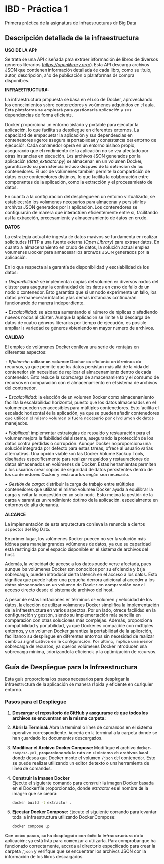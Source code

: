 # IBD - Práctica 1
Primera práctica de la asignatura de Infraestructuras de Big Data

## Descripción detallada de la infraestructura

**USO DE LA API:** 

Se trata de una API diseñada para extraer información de libros de diversos géneros literarios (*https://openlibrary.org/*). Esta API descarga archivos JSON que contienen información detallada de cada libro, como su título, autor, descripción, año de publicación o plataformas de compra disponibles.


**INFRAESTRUCTURA:**

La infraestructura propuesta se basa en el uso de Docker, aprovechando los conocimientos sobre contenedores y volúmenes adquiridos en el aula. Esta plataforma se empleará para gestionar la aplicación y sus dependencias de forma eficiente.

Docker proporciona un entorno aislado y portable para ejecutar la aplicación, lo que facilita su despliegue en diferentes entornos. La capacidad de empaquetar la aplicación y sus dependencias en contenedores ligeros asegura la portabilidad y consistencia del entorno de ejecución. Cada contenedor opera en un entorno aislado propio, asegurando que el rendimiento de la aplicación no se vea afectado por otras instancias en ejecución. Los archivos JSON generados por la aplicación (*data_extractor.py*) se almacenan en un volumen Docker, garantizando su persistencia incluso después de la detención de los contenedores. El uso de volúmenes también permite la compartición de datos entre contenedores distintos, lo que facilita la colaboración entre componentes de la aplicación, como la extracción y el procesamiento de datos.

En cuanto a la configuración del despliegue en un entorno virtualizado, se establecerán los volúmenes necesarios para almacenar y persistir los archivos JSON generados por la aplicación. Los contenedores se configurarán de manera que interactúen eficientemente entre sí, facilitando así la extracción, procesamiento y almacenamiento de datos en crudo. 
 

**DATOS**

La estrategia actual de ingesta de datos masivos se fundamenta en realizar solicitudes HTTP a una fuente externa (*Open Library*) para extraer datos. En cuanto al almacenamiento en crudo de datos, la solución actual emplea volúmenes Docker para almacenar los archivos JSON generados por la aplicación. 

En lo que respecta a la garantía de disponibilidad y escalabilidad de los datos: 

•	*Disponibilidad:* se implementan copias del volumen en diversos nodos del clúster para asegurar la continuidad de los datos en caso de fallo de un nodo o contenedor. Esto garantiza que si un nodo experimenta un fallo, los datos permanecerán intactos y las demás instancias continuarán funcionando de manera independiente.

•	*Escalabilidad:* se alcanza aumentando el número de réplicas o añadiendo nuevos nodos al clúster. Aunque la aplicación se limite a la descarga de datos de cuatro géneros literarios por tiempo de ejecución, es posible ampliar la variedad de géneros obteniendo un mayor número de archivos.

**CALIDAD**

El empleo de volúmenes Docker conlleva una serie de ventajas en diferentes aspectos:

•	*Eficiencia*: utilizar un volumen Docker es eficiente en términos de recursos, ya que permite que los datos persistan más allá de la vida del contenedor sin necesidad de replicar el almacenamiento dentro de cada contenedor. Esto reduce la sobrecarga de almacenamiento y el consumo de recursos en comparación con el almacenamiento en el sistema de archivos del contenedor. 

•	*Escalabilidad*: la elección de un volumen Docker como almacenamiento facilita la escalabilidad horizontal, puesto que los datos almacenados en el volumen pueden ser accesibles para múltiples contenedores. Esto facilita el escalado horizontal de la aplicación, ya que se pueden añadir contenedores que utilicen el mismo volumen si fuera necesario por el volumen de datos manejados. 

•	*Fiabilidad*: implementar estrategias de respaldo y restauración para el volumen mejora la fiabilidad del sistema, asegurando la protección de los datos contra pérdidas o corrupción. Aunque Docker no proporciona una solución integrada por defecto para estas tareas, ofrece al usuario varias alternativas. Una opción viable son las Docker Volume Backup Tools, diseñadas específicamente para realizar respaldos y restauraciones de datos almacenados en volúmenes de Docker. Estas herramientas permiten a los usuarios crear copias de seguridad de datos persistentes dentro de los contenedores Docker y restaurarlos según sea necesario.

•	*Gestión de carga*: distribuir la carga de trabajo entre múltiples contenedores que utilizan el mismo volumen Docker ayuda a equilibrar la carga y evitar la congestión en un solo nodo. Esto mejora la gestión de la carga y garantiza un rendimiento óptimo de la aplicación, especialmente en entornos de alta demanda.


**ALCANCE**

La implementación de esta arquitectura conlleva la renuncia a ciertos aspectos del Big Data.

En primer lugar, los volúmenes Docker pueden no ser la solución más idónea para manejar grandes volúmenes de datos, ya que su capacidad está restringida por el espacio disponible en el sistema de archivos del host.

Además, la velocidad de acceso a los datos puede verse afectada, pues aunque los volúmenes Docker son conocidos por su eficiencia y baja sobrecarga, pueden introducir cierta latencia en el acceso a los datos. Esto significa que puede haber una pequeña demora adicional al acceder a los datos almacenados en un volumen de Docker en comparación con el acceso directo desde el sistema de archivos del host.

A pesar de estas limitaciones en términos de volumen y velocidad de los datos, la elección de utilizar volúmenes Docker simplifica la implementación de la infraestructura en varios aspectos. Por un lado, ofrece facilidad en la configuración y gestión, siendo su implementación más sencilla en comparación con otras soluciones más complejas. Además, proporciona compatibilidad y portabilidad, ya que Docker es compatible con múltiples entornos, y un volumen Docker garantiza la portabilidad de la aplicación, facilitando su despliegue en diferentes entornos sin necesidad de realizar cambios significativos en la configuración. Por último, implica una menor sobrecarga de recursos, ya que los volúmenes Docker introducen una sobrecarga mínima, priorizando la eficiencia y la optimización de recursos.

## Guía de Despliegue para la Infraestructura

Esta guía proporciona los pasos necesarios para desplegar la infraestructura de la aplicación de manera rápida y eficiente en cualquier entorno.

### Pasos para el Despliegue

1. **Descargar el repositorio de GitHub y asegurarse de que todos los archivos se encuentran en la misma carpeta:**
   
2. **Abrir la Terminal:**
   Abra la terminal o línea de comandos en el sistema operativo correspondiente. Acceda en la terminal a la carpeta donde se han guardado los documentos descargados.

3. **Modificar el Archivo Docker Compose:**
   Modifique el archivo `docker-compose.yml`, proporcionando la ruta en el sistema de archivos local donde desea que Docker monte el volumen `/json` del contenedor. Esto se puede realizar utilizando un editor de texto o una herramienta de línea de comandos.

4. **Construir la Imagen Docker:**  
   Ejecute el siguiente comando para construir la imagen Docker basada en el Dockerfile proporcionado, donde *extractor* es el nombre de la imagen que se creará:

   ```bash
   docker build -t extractor .
   ```

5. **Ejecutar Docker Compose:**
   Ejecute el siguiente comando para levantar toda la infraestructura utilizando Docker Compose:

   ```bash
   docker compose up
   ```

Con estos pasos, se ha desplegado con éxito la infraestructura de la aplicación; ya está lista para comenzar a utilizarla. Para comprobar que ha funcionado correctamente, acceda al directorio especificado para crear la carpeta `/json` y verifique que se encuentran los archivos JSON con la información de los libros descargados.


